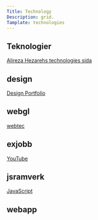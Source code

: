 ```yaml
---
Title: Technology
Description: grid.
Tamplate: technologies
---
```

<!-- 
Kurser 
========================== -->


<div class="course-box title" >
    <h2>Teknologier</h2>
    <a href="./Technology.md">Alireza Hezarehs technologies sida</a>
</div>
<div class="course-box design" > <!--/home/bth/dbwebb-kurser/design/me/portfolio/content/Technology.md-->
    <h2>design</h2>
    <a href="./report/" ali="Design Portfolio">Design Portfolio</a>
</div>
<div class="course-box webgl" >
    <h2>webgl</h2>
    <a href="../../../../webtec/me/report/">webtec</a>
    </div>
<div class="course-box exjobb" >
    <h2>exjobb</h2>
    <a href="https://www.youtube.com/@AlirezaHezareh">YouTube</a>
    </div>
<div class="course-box jsramverk" >
    <h2>jsramverk</h2>
    <a href="../../../../js/me/redovisa/index.html">JavaScript</a>
    </div>
<div class="course-box webapp" >
    <h2>webapp</h2></div>
